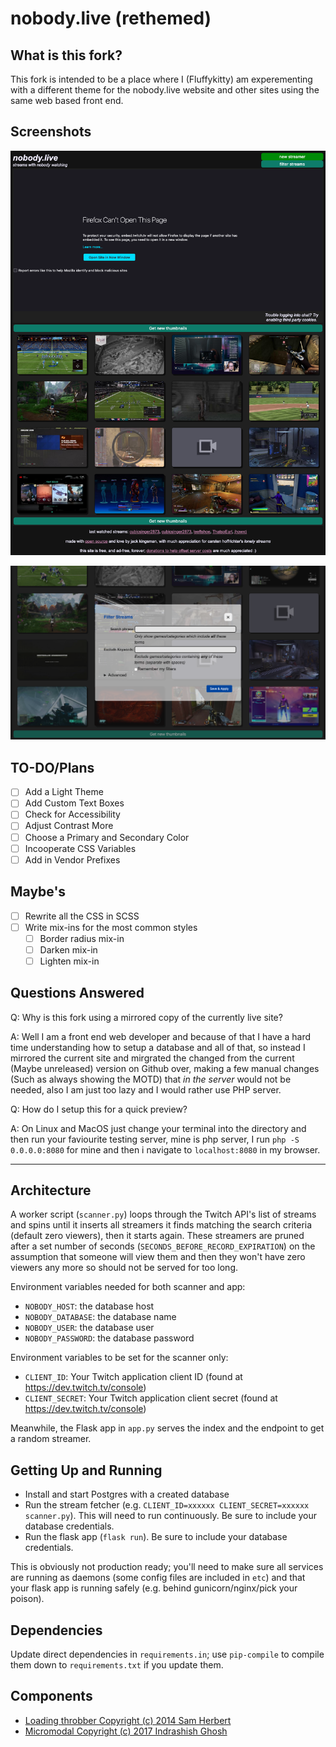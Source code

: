 # nobody.live (rethemed)

## What is this fork? 

This fork is intended to be a place where I (Fluffykitty) am experementing with a different theme for the nobody.live website and other sites using the same web based front end. 

## Screenshots

![screenshot2](screenshot2.png)

![screenshot1](screenshot1.png)

## TO-DO/Plans

- [ ] Add a Light Theme
- [ ] Add Custom Text Boxes
- [ ] Check for Accessibility
- [ ] Adjust Contrast More
- [ ] Choose a Primary and Secondary Color
- [ ] Incooperate CSS Variables
- [ ]  Add in Vendor Prefixes

## Maybe's

- [ ] Rewrite all the CSS in SCSS
- [ ] Write mix-ins for the most common styles 
  - [ ] Border radius mix-in
  - [ ] Darken mix-in
  - [ ] Lighten mix-in

## Questions Answered

Q: Why is this fork using a mirrored copy of the currently live site? 

A: Well I am a front end web developer and because of that I have a hard time understanding how to setup a database and all of that, so instead I mirrored the current site and mirgrated the changed from the current (Maybe unreleased) version on Github over, making a few manual changes (Such as always showing the MOTD) that _in the server_ would not be needed, also I am just too lazy and I would rather use PHP server. 

Q: How do I setup this for a quick preview?

A: On Linux and MacOS just change your terminal into the directory and then run your faviourite testing server, mine is php server, I run ```php -S 0.0.0.0:8080``` for mine and then i navigate to ```localhost:8080``` in my browser. 

----

## Architecture

A worker script (`scanner.py`) loops through the Twitch API's list of streams and spins until it inserts all streamers it finds matching the search criteria (default zero viewers), then it starts again. These streamers are pruned after a set number of seconds (`SECONDS_BEFORE_RECORD_EXPIRATION`) on the assumption that someone will view them and then they won't have zero viewers any more so should not be served for too long.

Environment variables needed for both scanner and app:

* `NOBODY_HOST`: the database host
* `NOBODY_DATABASE`: the database name
* `NOBODY_USER`: the database user
* `NOBODY_PASSWORD`: the database password

Environment variables to be set for the scanner only:

* `CLIENT_ID`: Your Twitch application client ID (found at https://dev.twitch.tv/console)
* `CLIENT_SECRET`: Your Twitch application client secret (found at https://dev.twitch.tv/console)

Meanwhile, the Flask app in `app.py` serves the index and the endpoint to get a random streamer.

## Getting Up and Running

* Install and start Postgres with a created database
* Run the stream fetcher (e.g. `CLIENT_ID=xxxxxx CLIENT_SECRET=xxxxxx scanner.py`). This will need to run continuously. Be sure to include your database credentials.
* Run the flask app (`flask run`). Be sure to include your database credentials.

This is obviously not production ready; you'll need to make sure all services are running as daemons (some config files are included in `etc`) and that your flask app is running safely (e.g. behind gunicorn/nginx/pick your poison).

## Dependencies

Update direct dependencies in `requirements.in`; use `pip-compile` to compile them down to `requirements.txt` if you update them.

## Components

* [Loading throbber Copyright (c) 2014 Sam Herbert](https://github.com/SamHerbert/SVG-Loaders)
* [Micromodal Copyright (c) 2017 Indrashish Ghosh](https://github.com/Ghosh/micromodal)
